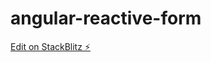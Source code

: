 # angular-reactive-form

[Edit on StackBlitz ⚡️](https://stackblitz.com/edit/angular13-reactive-form-validation-km8ajb)